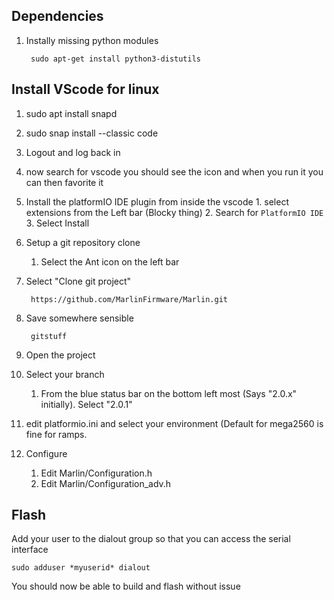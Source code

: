 ## Dependencies
1. Instally missing python modules

        sudo apt-get install python3-distutils
   
## Install VScode for linux
1. sudo apt install snapd
2. sudo snap install --classic code
3. Logout and log back in
4. now search for vscode you should see the icon and when you run it you can then favorite it
5. Install the platformIO IDE plugin from inside the vscode
		1. select extensions from the Left bar (Blocky thing)
		2. Search for `PlatformIO IDE`
		3. Select Install
6. Setup a git repository clone
	1. Select the Ant icon on the left bar
7. Select "Clone git project"

        https://github.com/MarlinFirmware/Marlin.git
        
8. Save somewhere sensible

        gitstuff
        
9. Open the project
10. Select your branch
	1. From the blue status bar on the bottom left most (Says "2.0.x" initially).  Select "2.0.1"  
11. edit platformio.ini and select your environment (Default for mega2560 is fine for ramps.
12. Configure
    1. Edit Marlin/Configuration.h
    2. Edit Marlin/Configuration_adv.h
  

## Flash
Add your user to the dialout group so that you can access the serial interface

    sudo adduser *myuserid* dialout

You should now be able to build and flash without issue 

<!--stackedit_data:
eyJoaXN0b3J5IjpbOTUzMDIzMzM2LC03Njg0MTE1MTUsLTUwOT
IxMTQ2MywxOTYyNjEyMDI4LC04MDk2MzY2ODcsNTY4NDUzMDAw
LC0xMzg0NjEwMTAsMTg0MDcwMjc1NywtMTE1MDcyNDYyMCwtNz
M4ODY4OTk0LDExMzU3NjIzMDcsMTIxMzUyMjEwMSwxMTYyNTcz
OTQ3LC00ODM4Njc4OTVdfQ==
-->
